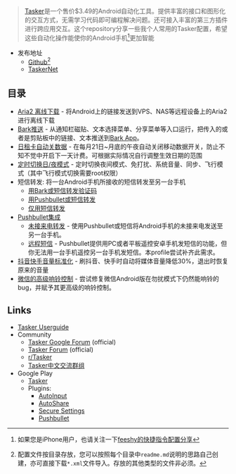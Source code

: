 > [Tasker](https://play.google.com/store/apps/details?id=net.dinglisch.android.taskerm)是一个售价$3.49的Android自动化工具。提供丰富的接口和图形化的交互方式，无需学习代码即可编程解决问题。还可接入丰富的第三方插件进行跨应用交互。这个repository分享一些我个人常用的Tasker配置，希望这些自动化操作能使你的Android手机[^android]更加智能

[^android]: 如果您是iPhone用户，也请关注一下[feeshy的快捷指令配置分享](https://feeshy.github.io/shortcuts)

- 发布地址
	- [Github](https://github.com/feeshy/tasker-shares/zipball/master)[^github]
	- [TaskerNet](https://taskernet.com/?user=AS35m8kd%2B%2B8TCtuKD5vi%2BgxDuL5p9VAa8vrSP6viIGO6nBMQGv6ntB%2BfsCHAjiN7MZx1YA%3D%3D)

[^github]: 配置文件按目录存放，您可以按照每个目录中```readme.md```说明的思路自己创建，亦可直接下载```*.xml```文件导入。存放的其他类型的文件非必须。

## 目录

- [Aria2 离线下载](aria2/) - 将Android上的链接发送到VPS、NAS等远程设备上的Aria2进行离线下载
- [Bark推送](bark/#推送链接或文本) - 从通知栏磁贴、文本选择菜单、分享菜单等入口运行，把传入的或者是剪贴板中的链接、文本推送到[Bark App](https://apps.apple.com/cn/app/id1403753865)。
- [日租卡自动关数据](daily-metered-cellular/) - 在每月21日~月底的午夜自动关闭移动数据开关，防止不知不觉中开启下一天计费。可根据实际情况自行调整生效日期的范围
- [定时切换日/夜模式](night-mode/) - 定时切换夜间模式、免打扰、系统音量、同步、飞行模式（其中飞行模式切换需要root权限）
- 短信转发: 将一台Android手机所接收的短信转发至另一台手机
	- [用Bark或短信转发验证码](bark/#转发验证码)
	- [用Pushbullet或短信转发](pushbullet/#短信转发)
	- [仅用短信转发](offline-sms-forward/)
- [Pushbullet集成](pushbullet/)
	- [未接来电转发](pushbullet/#未接来电转发) - 使用Pushbullet或短信将Android手机的未接来电发送至另一台手机。
	- [远程短信](pushbullet/#远程短信) - Pushbullet提供用PC或者平板遥控安卓手机发短信的功能，但你无法用一台手机遥控另一台手机发短信。本profile尝试补齐此需求。
-  [抖音快手音量标准化](tiktok-normalizer/) - 刷抖音、快手时自动将媒体音量降低30%，退出时恢复原来的音量
 - [微信的高级响铃控制](wechat-alerts/) - 尝试修复微信Android版在勿扰模式下仍然能响铃的bug，并赋予其更高级的响铃控制。

## Links

- [Tasker Userguide](https://tasker.joaoapps.com/userguide_summary.html)
- Community
  - [Tasker Google Forum](https://groups.google.com/forum/#!forum/tasker) (official)
  - [Tasker Forum](https://forum.joaoapps.com/index.php?forums/tasker/) (official)
  - [r/Tasker](https://www.reddit.com/r/tasker/)
  - [Tasker中文交流群组](https://t.me/taskercn)
- Google Play
  - [Tasker](https://play.google.com/store/apps/details?id=net.dinglisch.android.taskerm)
  - Plugins:
    - [AutoInput](https://play.google.com/store/apps/details?id=com.joaomgcd.autoinput)
    - [AutoShare](https://play.google.com/store/apps/details?id=com.joaomgcd.autoshare)
    - [Secure Settings](https://play.google.com/store/apps/details?id=com.intangibleobject.securesettings.plugin)
    - [Pushbullet](https://play.google.com/store/apps/details?id=com.pushbullet.android)
